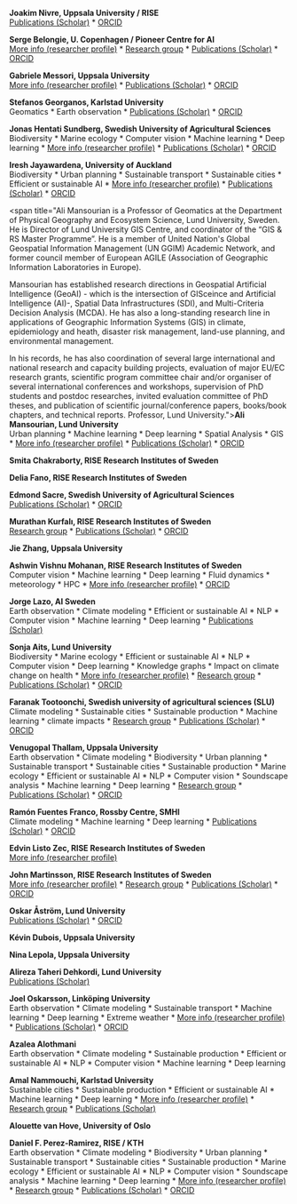<span title="Joakim is Professor of Computational Linguistics at Uppsala University. His research deals primarily with grammatical analysis, studying how we can analyze typologically different languages in a uniform way within the Universal Dependencies project, and how we can develop better computational models for automatic analysis within this framework. His teaching is mostly associated with the international Master's Program in Language Technology. Joakim is also a co-PI of climes, the Swedish Centre for Impacts of Climate Extremes. Professor, Uppsala University / RISE."><strong>Joakim Nivre, Uppsala University / RISE</strong></span>
<br />
[Publications (Scholar)](https://scholar.google.se/citations?user=lLBHtFUAAAAJ) * [ORCID](https://orcid.org/0000-0002-7873-3971)

<span title="Research focus: Computer Vision & Machine Learning. Professor, U. Copenhagen / Pioneer Centre for AI."><strong>Serge Belongie, U. Copenhagen / Pioneer Centre for AI</strong></span>
<br />
[More info (researcher profile)](https://sergebelongie.github.io) * [Research group](https://www.belongielab.org) * [Publications (Scholar)](https://scholar.google.com/citations?user=chD5XxkAAAAJ) * [ORCID](https://orcid.org/0000-0002-0388-5217)

<span title="Gabriele's main research interests are physical drivers of extreme weather and extreme weather impacts. He uses a range of approaches, including dynamical systems theory, machine learning and other statistical analyses. Other research interests include meridional energy transport in the atmosphere and large-scale atmospheric dynamics. Professor, Uppsala University."><strong>Gabriele Messori, Uppsala University</strong></span>
<br />
[More info (researcher profile)](https://gmessori.eu/) * [Publications (Scholar)](https://scholar.google.com/citations?user=-WBcShwAAAAJ) * [ORCID](https://orcid.org/0000-0002-2032-5211)

<span title="Associate Professor, Karlstad University."><strong>Stefanos Georganos, Karlstad University</strong></span>
<br />
Geomatics *  Earth observation * [Publications (Scholar)](https://scholar.google.com/citations?user=OLTr-XYAAAAJ) * [ORCID](https://orcid.org/0000-0002-0001-2058)

<span title="Lecturer in ecology, working on ML applications for observing animals in the wild, mainly seabirds.  Associate Professor, Swedish University of Agricultural Sciences."><strong>Jonas Hentati Sundberg, Swedish University of Agricultural Sciences</strong></span>
<br />
Biodiversity *  Marine ecology *  Computer vision *  Machine learning *  Deep learning * [More info (researcher profile)](https://www.slu.se/cv/jonas-hentati-sundberg/) * [Publications (Scholar)](https://scholar.google.com/citations?user=dHsj2swAAAAJ&hl=en) * [ORCID](https://orcid.org/0000-0002-3201-9262)

<span title="I am a lecturer in Urban Planning at the University of Auckland, bringing over 13 years of experience in both research and practice. My focus is on addressing climate change challenges, enhancing urban resilience, promoting regeneration, and advocating for environmental justice. I am particularly interested in understanding and mitigating the risks that urban areas encounter, especially those related to climate change and natural hazards. My research examines how cities can adapt to these increasing threats, emphasising resilience, risk reduction, and sustainable planning to protect communities and infrastructure. Assistant Professor, University of Auckland."><strong>Iresh Jayawardena, University of Auckland</strong></span>
<br />
Biodiversity *  Urban planning *  Sustainable transport *  Sustainable cities *  Efficient or sustainable AI * [More info (researcher profile)](https://profiles.auckland.ac.nz/i-jayawardena) * [Publications (Scholar)](https://scholar.google.com/citations?user=j8yEd4cAAAAJ&hl=en) * [ORCID](https://orcid.org/0000-0002-5958-8668)

<span title="Ali Mansourian is a Professor of Geomatics at the Department of Physical Geography and Ecosystem Science, Lund University, Sweden. He is Director of Lund University GIS Centre, and coordinator of the “GIS & RS Master Programme”. He is a member of United Nation's Global Geospatial Information Management (UN GGIM) Academic Network, and former council member of European AGILE (Association of Geographic Information Laboratories in Europe).

Mansourian has established research directions in Geospatial Artificial Intelligence (GeoAI) - which is the intersection of GISceince and Artificial Intelligence (AI)-, Spatial Data Infrastructures (SDI), and Multi-Criteria Decision Analysis (MCDA). He has also a long-standing research line in applications of Geographic Information Systems (GIS) in climate, epidemiology and heath, disaster risk management, land-use planning, and environmental management.

In his records, he has also coordination of several large international and national research and capacity building projects, evaluation of major EU/EC research grants, scientific program committee chair and/or organiser of several international conferences and workshops, supervision of PhD students and postdoc researches,  invited evaluation committee of PhD theses, and publication of scientific journal/conference papers, books/book chapters, and technical reports. Professor, Lund University."><strong>Ali Mansourian, Lund University</strong></span>
<br />
Urban planning *  Machine learning *  Deep learning *  Spatial Analysis *  GIS * [More info (researcher profile)](https://www.nateko.lu.se/ali-mansourian) * [Publications (Scholar)](https://scholar.google.com/citations?user=T6nSBNIAAAAJ&hl=en) * [ORCID](https://orcid.org/0000-0001-6812-4307)

<span title="I am AI/ML expert, actively working with physics-informed AI/ML, ML for EO datasets and quantum ML. My research interests are quantum theory at the fundamental level, quantum simulations and algorithms, and big data simulations. Researcher (with a PhD), RISE Research Institutes of Sweden."><strong>Smita Chakraborty, RISE Research Institutes of Sweden</strong></span>
<br />


<span title="AI researcher with expertise in audio signals. Researcher (with a PhD), RISE Research Institutes of Sweden."><strong>Delia Fano, RISE Research Institutes of Sweden</strong></span>
<br />


<span title="Interested in spatial modeling, conservation, species distribution modeling, connectivity. Researcher (with a PhD), Swedish University of Agricultural Sciences."><strong>Edmond Sacre, Swedish University of Agricultural Sciences</strong></span>
<br />
[Publications (Scholar)](https://scholar.google.com/citations?user=6kgSitUAAAAJ&hl=en) * [ORCID](https://orcid.org/0000-0002-2218-431X)

<span title="I am a computational linguist, working as a researcher at RISE and CLIMES project.  Researcher (with a PhD), RISE Research Institutes of Sweden."><strong>Murathan Kurfalı, RISE Research Institutes of Sweden</strong></span>
<br />
[Research group](https://www.climes.se/) * [Publications (Scholar)](https://scholar.google.com/citations?user=NK6-M_gAAAAJ&hl=sv) * [ORCID](https://orcid.org/0000-0002-7020-8275)

<span title="Researcher (with a PhD), Uppsala University."><strong>Jie Zhang, Uppsala University</strong></span>
<br />


<span title="Researcher (with a PhD), RISE Research Institutes of Sweden."><strong>Ashwin Vishnu Mohanan, RISE Research Institutes of Sweden</strong></span>
<br />
Computer vision *  Machine learning *  Deep learning *  Fluid dynamics *  meteorology *  HPC * [More info (researcher profile)](https://fluid.quest) * [ORCID](https://orcid.org/0000-0002-2979-6327)

<span title="Researcher (with a PhD), AI Sweden."><strong>Jorge Lazo, AI Sweden</strong></span>
<br />
Earth observation *  Climate modeling *  Efficient or sustainable AI *  NLP *  Computer vision *  Machine learning *  Deep learning * [Publications (Scholar)](https://scholar.google.com/citations?user=R2vPpCUAAAAJ&hl=en&oi=ao)

<span title="Sonja leads a research group at the intersection of medicine, environmental science and data science at the Dept. of Experimental Medical Science, Cell Death, Lysosomes. They develop tools for text and image analysis and knowledge integration and apply them to research questions in medicine and environmental science. She also leads the computational research school COMPUTE and the &quot;AI in Medicine and Life Science&quot; focus area in AI Lund. Besides this, she is very engaged in open science and public outreach. Researcher (with a PhD), Lund University."><strong>Sonja Aits, Lund University</strong></span>
<br />
Biodiversity *  Marine ecology *  Efficient or sustainable AI *  NLP *  Computer vision *  Deep learning *  Knowledge graphs *  Impact on climate change on health * [More info (researcher profile)](https://portal.research.lu.se/en/persons/sonja-aits) * [Research group](https://aitslab.github.io/) * [Publications (Scholar)](https://scholar.google.com/citations?user=KTS-NNAAAAAJ) * [ORCID](https://orcid.org/0000-0002-1321-0678)

<span title="I work with statistical methods with different levels of complexity to understand climate change impacts on various processes and to forecast future impacts.  Researcher (with a PhD), Swedish university of agricultural sciences (SLU)."><strong>Faranak Tootoonchi, Swedish university of agricultural sciences (SLU)</strong></span>
<br />
Climate modeling *  Sustainable cities *  Sustainable production *  Machine learning *  climate impacts * [Research group](https://www.slu.se/en/ew-cv/faranak-tootoonchi/) * [Publications (Scholar)](https://scholar.google.com/citations?user=5XmN8AUAAAAJ&hl=en) * [ORCID](https://orcid.org/0000-0001-5262-1712)

<span title="Researcher (with a PhD), Uppsala University ."><strong>Venugopal Thallam, Uppsala University </strong></span>
<br />
Earth observation *  Climate modeling *  Biodiversity *  Urban planning *  Sustainable transport *  Sustainable cities *  Sustainable production *  Marine ecology *  Efficient or sustainable AI *  NLP *  Computer vision *  Soundscape analysis *  Machine learning *  Deep learning * [Research group](https://www.uu.se/en/department/earth-sciences/research/air-water-and-landscape-science) * [Publications (Scholar)](https://scholar.google.com/citations?user=cIz45qQAAAAJ&hl=en) * [ORCID](https://orcid.org/0000-0001-7771-1693)

<span title="My research consistently targets the physical mechanisms that enable climate predictability. This includes understanding how tropical dynamics influence atmospheric circulation over the Western Arctic and the North Atlantic-European sector.
I have developed an experimental teleconnection-based seasonal prediction system at SMHI, designed to make teleconnections operationally useful for seasonal forecasting. This system exemplifies his ability to translate scientific discoveries into practical tools for climate. 
I contribute to making a physically based application of machine learning methods to improve climate predictability, for example, designing deep convolutional neural networks (CNNs) for various applications: 1) downscaling coarse-resolution datasets, 2)detecting extreme events in large datasets, and 3) improving seasonal forecasts. I am a work package leader of two Horizon Europe projects (OptimESM and AI4PEX) in which we leverage ML-based solutions. Researcher (with a PhD), Rossby Centre, SMHI."><strong>Ramón Fuentes Franco, Rossby Centre, SMHI</strong></span>
<br />
Climate modeling *  Machine learning *  Deep learning * [Publications (Scholar)](https://scholar.google.com/citations?user=zjajzQEAAAAJ&hl=en) * [ORCID](https://orcid.org/0000-0002-3085-0175)

<span title="i'm edvin. PhD Student, RISE Research Institutes of Sweden."><strong>Edvin Listo Zec, RISE Research Institutes of Sweden</strong></span>
<br />
[More info (researcher profile)](https://edvinli.github.io)

<span title="PhD Student, RISE Research Institutes of Sweden."><strong>John Martinsson, RISE Research Institutes of Sweden</strong></span>
<br />
[More info (researcher profile)](https://johnmartinsson.github.io/) * [Research group](https://dl-group.se/) * [Publications (Scholar)](https://scholar.google.com/citations?user=sAMIwlMAAAAJ&hl=sv&oi=ao) * [ORCID](https://orcid.org/0000-0002-5032-4367)

<span title="I'm a PhD student at the Center for Mathematical Sciences focusing on anomaly detection and machine learning in earth observations and remote sensing. PhD Student, Lund University."><strong>Oskar Åström, Lund University</strong></span>
<br />
[Publications (Scholar)](https://scholar.google.com/citations?user=D864NLwAAAAJ) * [ORCID](https://orcid.org/0009-0005-5507-4829)

<span title="PhD Student, Uppsala University."><strong>Kévin Dubois, Uppsala University</strong></span>
<br />


<span title="Project Coordinator, Uppsala University."><strong>Nina Lepola, Uppsala University</strong></span>
<br />


<span title="PhD Student, Lund University."><strong>Alireza Taheri Dehkordi, Lund University</strong></span>
<br />
[Publications (Scholar)](https://scholar.google.com/citations?hl=en&user=_ux1Jn0AAAAJ&view_op=list_works&sortby=pubdate)

<span title="In my research I work with probabilistic machine learning methods for modeling data with spatial and temporal dependencies. I am motivated by applications of machine learning to earth system modeling, such as weather forecasting and climate modeling. PhD Student, Linköping University."><strong>Joel Oskarsson, Linköping University</strong></span>
<br />
Earth observation *  Climate modeling *  Sustainable transport *  Machine learning *  Deep learning *  Extreme weather * [More info (researcher profile)](https://joeloskarsson.github.io/) * [Publications (Scholar)](https://scholar.google.com/citations?user=YQaxGpkAAAAJ) * [ORCID](https://orcid.org/0000-0002-8201-0282)

<span title="Industry."><strong>Azalea  Alothmani</strong></span>
<br />
Earth observation *  Climate modeling *  Sustainable production *  Efficient or sustainable AI *  NLP *  Computer vision *  Machine learning *  Deep learning

<span title="PhD student at Karlstad University working at the intersection of AI and Energy. Co-founder of AfriClimate AI (https://www.africlimate.ai) and co-chair of the Deep Learning Indaba (https://deeplearningindaba.com/2024/). PhD Student, Karlstad University."><strong>Amal Nammouchi, Karlstad University</strong></span>
<br />
Sustainable cities *  Sustainable production *  Efficient or sustainable AI *  Machine learning *  Deep learning * [More info (researcher profile)](https://www.kau.se/en/researchers/amal-nammouchi) * [Research group](https://www.uu.se/forskning/solve#:~:text=SOLVE%20är%20ett%20konsortium%20av,solenergi%20i%20det%20svenska%20elnätet.) * [Publications (Scholar)](https://scholar.google.se/citations?user=CALEjIEAAAAJ&hl=en)

<span title="Alouette van Hove is a PhD candidate at the University of Oslo. Her research interests includes the development of a novel framework to estimate land surface fluxes at a regional scale. The framework makes use of sensor measurements from drones, data assimilation, atmospheric fluid dynamics modeling, and reinforcement learning techniques. The goal is to deliver high-resolution surface maps of greenhouse gas fluxes in northern landscapes for validation of climate models. PhD Student, University of Oslo."><strong>Alouette van Hove, University of Oslo</strong></span>
<br />


<span title="Machine Learning, Graph Neural Networks, Algorithmic ML, Optimization, Deep Learning . Researcher (non-PhD), RISE / KTH."><strong>Daniel F. Perez-Ramirez, RISE / KTH</strong></span>
<br />
Earth observation *  Climate modeling *  Biodiversity *  Urban planning *  Sustainable transport *  Sustainable cities *  Sustainable production *  Marine ecology *  Efficient or sustainable AI *  NLP *  Computer vision *  Soundscape analysis *  Machine learning *  Deep learning * [More info (researcher profile)](https://www.linkedin.com/in/danfperam) * [Research group](https://www.ri.se/en/person/daniel-perez) * [Publications (Scholar)](https://scholar.google.com/citations?user=uwMPsjsAAAAJ&hl=en) * [ORCID](https://orcid.org/0000-0002-1322-4367)

